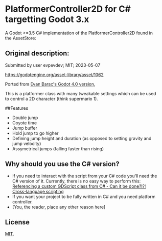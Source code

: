 # PlatformerController2D for C# targetting Godot 3.x
A Godot >=3.5 C# implementation of the PlatformerController2D found in the AssetStore:

## Original description:
Submitted by user evpevdev; MIT; 2023-05-07

https://godotengine.org/asset-library/asset/1062

Ported from [Evan Barac's Godot 4.0 version](https://github.com/Ev01/PlatformerController2D),

This is a platformer class with many tweakable settings which can be used to control a 2D character (think supermario 1).

##Features
- Double jump
- Coyote time
- Jump buffer
- Hold jump to go higher
- Defining jump height and duration (as opposed to setting gravity and jump velocity)
- Assymetrical jumps (falling faster than rising)

## Why should you use the C# version?
- If you need to interact with the script from your C# code you'll need the C# version of it. Currently, there is no easy way to perform this:
[Referencing a custom GDScript class from C# - Can it be done?!?!](https://www.reddit.com/r/godot/comments/12um6jr/referencing_a_custom_gdscript_class_from_c_can_it/)
[Cross-language scripting](https://docs.godotengine.org/en/stable/tutorials/scripting/cross_language_scripting.html#accessing-fields)
- If you want your project to be fully written in C# and you need platform controller. 
- [You, the reader, place any other reason here]

## License
[MIT](https://opensource.org/licenses/MIT).

